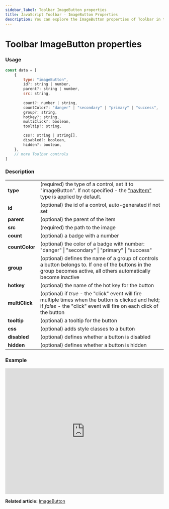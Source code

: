 ```yaml
---
sidebar_label: Toolbar ImageButton properties
title: JavaScript Toolbar - ImageButton Properties 
description: You can explore the ImageButton properties of Toolbar in the documentation of the DHTMLX JavaScript UI library. Browse developer guides and API reference, try out code examples and live demos, and download a free 30-day evaluation version of DHTMLX Suite 7.
---
```


# Toolbar ImageButton properties

### Usage

~~~js
const data = [
	{
		type: "imageButton",
		id?: string | number,
		parent?: string | number,
		src: string,
		
		count?: number | string,
		countColor?: "danger" | "secondary" | "primary" | "success",
		group?: string,
		hotkey?: string,
		multiClick?: boolean,
		tooltip?: string,

		css?: string | string[],
		disabled?: boolean,
		hidden?: boolean,
    },
	// more Toolbar controls
]
~~~

### Description

<table>
	<tbody>
        <tr>
			<td><b>type</b></td>
			<td>(required) the type of a control, set it to "imageButton". If not specified - the <a href="../../navitem">"navItem"</a> type is applied by default.</td>
		</tr>
		<tr>
			<td><b>id</b></td>
			<td>(optional) the id of a control, auto-generated if not set</td>
		</tr>
		<tr>
			<td><b>parent</b></td>
			<td>(optional) the parent of the item</td>
		</tr>
		<tr>
			<td><b>src</b></td>
			<td>(required) the path to the image</td>
		</tr>
        <tr>
			<td><b>count</b></td>
			<td>(optional) a badge with a number</td>
		</tr>
        <tr>
			<td><b>countColor</b></td>
			<td>(optional) the color of a badge with number: "danger" | "secondary" | "primary" | "success"</td>
		</tr>
		<tr>
			<td><b>group</b></td>
			<td>(optional) defines the name of a group of controls a button belongs to. If one of the buttons in the group becomes active, all others automatically become inactive</td>
		</tr>
        <tr>
			<td><b>hotkey</b></td>
			<td>(optional) the name of the hot key for the button</td>
		</tr>
		<tr>
			<td><b>multiClick</b></td>
			<td>(optional) if <i>true</i> - the "click" event will fire multiple times when the button is clicked and held; if <i>false</i> - the "click" event will fire on each click of the button
           </td>
		</tr>
		<tr>
			<td><b>tooltip</b></td>
			<td>(optional) a tooltip for the button</td>
		</tr>
		<tr>
			<td><b>css</b></td>
			<td>(optional) adds style classes to a button </td>
		</tr>
		<tr>
			<td><b>disabled</b></td>
			<td>(optional) defines whether a button is disabled</td>
		</tr>
		<tr>
			<td><b>hidden</b></td>
			<td>(optional) defines whether a button is hidden</td>
		</tr>
    </tbody>
</table>

### Example

<iframe src="https://snippet.dhtmlx.com/vdiha09g?mode=js" frameborder="0" class="snippet_iframe" width="100%" height="400"></iframe>

**Related article:** [ImageButton](toolbar/image_button.md)